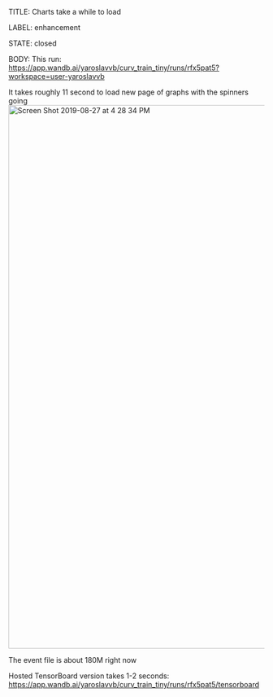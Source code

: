 TITLE:
Charts take a while to load

LABEL:
enhancement

STATE:
closed

BODY:
This run: https://app.wandb.ai/yaroslavvb/curv_train_tiny/runs/rfx5pat5?workspace=user-yaroslavvb

It takes roughly 11 second to load new page of graphs with the spinners going
<img width="1068" alt="Screen Shot 2019-08-27 at 4 28 34 PM" src="https://user-images.githubusercontent.com/23068/63815001-c8994800-c8e7-11e9-8f28-a418bccc3b9a.png">

The event file is about 180M right now

Hosted TensorBoard version takes 1-2 seconds:
https://app.wandb.ai/yaroslavvb/curv_train_tiny/runs/rfx5pat5/tensorboard

